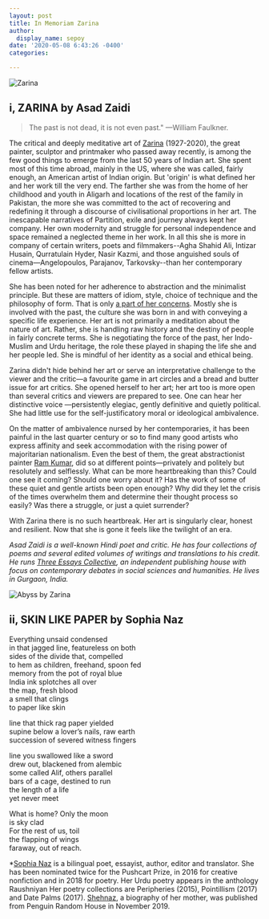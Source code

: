 ```yaml
---
layout: post
title: In Memoriam Zarina
author:
  display_name: sepoy
date: '2020-05-08 6:43:26 -0400'
categories:

---
```


![Zarina]({{site.baseurl}}/img/uploads/2020/zarina.jpg)


## i, ZARINA by Asad Zaidi

>The past is not dead, it is not even past." —William Faulkner.

The critical and deeply meditative art of [Zarina](http://zarina-hashmi.com/) (1927-2020), the great painter, sculptor and printmaker who passed away recently, is among the few good things to emerge from the last 50 years of Indian art. She spent most of this time abroad, mainly in the US, where she was called, fairly enough, an American artist of Indian origin. But 'origin' is what defined her and her work till the very end. The farther she was from the home of her childhood and youth in Aligarh and locations of the rest of the family in Pakistan, the more she was committed to the act of recovering and redefining it through a  discourse of civilisational proportions in her art. The inescapable narratives of Partition, exile and journey always kept her company. Her own modernity and struggle for personal independence and space remained a neglected theme in her work. In all this she is more in company of certain writers, poets and filmmakers--Agha Shahid Ali, Intizar Husain, Qurratulain Hyder, Nasir Kazmi, and those anguished souls of cinema—Angelopoulos, Parajanov, Tarkovsky--than her contemporary fellow artists.

She has been noted for her adherence to abstraction and the minimalist principle. But these are matters of idiom, style, choice of technique and the philosophy of form. That is only [a part of her concerns](https://vimeo.com/92315717). Mostly she is involved with the past, the culture she was born in and with conveying a specific life experience. Her art is not primarily a meditation about the nature of art. Rather, she is handling raw history and the destiny of people in fairly concrete terms. She is negotiating the force of the past, her Indo-Muslim and Urdu heritage, the role these played in shaping the life she and her people led.  She is mindful of her identity as a social and ethical being.

Zarina didn't hide behind her art or serve an interpretative challenge to the viewer and the critic—a favourite game in art circles and a bread and butter issue for art critics. She opened herself to her art; her art too is more open than several critics and viewers are prepared to see. One can hear her distinctive voice —persistently elegiac, gently definitive and quietly political. She had little use for the self-justificatory moral or ideological ambivalence.

On the matter of ambivalence nursed by her contemporaries, it has been painful in the last quarter century or so to find many good artists who express affinity and seek accommodation with the rising power of majoritarian nationalism. Even the best of them, the great abstractionist painter [Ram Kumar](https://artradarjournal.com/2018/09/12/ram-kumar-1921-2018-artist-profile-in-conversation/), did so at different points—privately and politely but resolutely and selflessly. What can be more heartbreaking than this? Could one see it coming? Should one worry about it? Has the work of some of these quiet and gentle artists been open enough? Why did they let the crisis of the times overwhelm them and determine their thought process so easily? Was there a struggle, or just a quiet surrender?

With Zarina there is no such heartbreak. Her art is singularly clear, honest and resilient. Now that she is gone it feels like the twilight of an era.

*Asad Zaidi is a well-known Hindi poet and critic. He has four collections of poems and several edited volumes of writings and translations to his credit. He runs [Three Essays Collective](https://threeessays.com/), an independent publishing house with focus on contemporary debates in social sciences and humanities. He lives in Gurgaon, India.*

![Abyss by Zarina]({{site.baseurl}}/img/uploads/2020/zarina_abyss.jpg)

## ii, SKIN LIKE PAPER by Sophia Naz

Everything unsaid condensed  
in that jagged line, featureless on both   
sides of the divide that, compelled  
to hem as children, freehand, spoon fed  
memory from the pot of royal blue  
India ink splotches all over  
the map, fresh blood  
a smell that clings  
to paper like skin  

line that thick rag paper yielded  
supine below a lover’s nails, raw earth  
succession of severed witness fingers  

line you swallowed like a sword  
drew out, blackened from alembic  
some called Alif, others parallel  
bars of a cage, destined to run  
the length of a life  
yet never meet  

What is home? Only the moon  
is sky clad  
For the rest of us, toil  
the flapping of wings  
faraway, out of reach.  

*[Sophia Naz](http://sophianaz.com) is a bilingual poet, essayist, author, editor and translator. She has been nominated twice for the Pushcart Prize, in 2016 for creative nonfiction and in 2018 for poetry. Her Urdu poetry appears in the anthology Raushniyan Her poetry collections are Peripheries (2015), Pointillism (2017) and Date Palms (2017).  [Shehnaz](https://penguin.co.in/book/memoir/shehnaz/), a biography of her mother, was published from Penguin Random House in November 2019.
